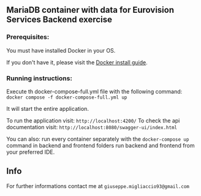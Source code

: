## MariaDB container with data for Eurovision Services Backend exercise

### Prerequisites:

You must have installed Docker in your OS.

If you don't have it, please visit the [Docker install guide](https://docs.docker.com/v17.09/engine/installation/).

### Running instructions:

Execute th docker-compose-full.yml file with the following command:
 `docker compose -f docker-compose-full.yml up`

It will start the entire application.

To run the application visit: `http://localhost:4200/`
To check the api documentation visit: `http://localhost:8080/swagger-ui/index.html`

You can also: 
    run every container separately with the `docker-compose up` command in backend and frontend folders
    run backend and frontend from your preferred IDE.

## Info

For further informations contact me at `giuseppe.migliaccio93@gmail.com`